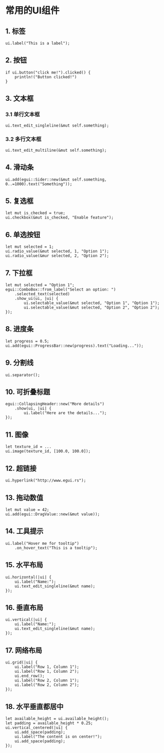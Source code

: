 # 常用的UI组件

## 1. 标签

```
ui.label("This is a label");
```

## 2. 按钮

```
if ui.button("click me!").clicked() {
    println!("Button clicked!")
}
```

## 3. 文本框

### 3.1 单行文本框

```
ui.text_edit_singleline(&mut self.something);
```

### 3.2 多行文本框

```
ui.text_edit_multiline(&mut self.something);
```

## 4. 滑动条

```
ui.add(egui::Sider::new(&mut self.something, 0..=1000).text("Something"));
```

## 5. 复选框
```
let mut is_checked = true;
ui.checkbox(&mut is_checked, "Enable feature");
```

## 6. 单选按钮

```
let mut selected = 1;
ui.radio_value(&mut selected, 1, "Option 1");
ui.radio_value(&mur selected, 2, "Option 2");
```

## 7. 下拉框

```
let mut selected = "Option 1";
egui::ComboBox::from_label("Select an option: ")
    .selected_text(selected)
    .show_ui(ui, |ui| {
        ui.selectable_value(&mut selected, "Option 1", "Option 1");
        ui.selectable_value(&mut selected, "Option 2", "Option 2");
});
```

## 8. 进度条

```
let progress = 0.5;
ui.add(egui::ProgressBar::new(progress).text("Loading..."));
```

## 9. 分割线

```
ui.separator();
```

## 10. 可折叠标题

```
egui::CollapsingHeader::new("More details")
    .show(ui, |ui| {
        ui.label("Here are the details...");
});
```

## 11. 图像

```
let texture_id = ...
ui.image(texture_id, [100.0, 100.0]);
```

## 12. 超链接

```
ui.hyperlink("http://www.egui.rs");
```

## 13. 拖动数值

```
let mut value = 42;
ui.add(egui::DragValue::new(&mut value));
```

## 14. 工具提示

```
ui.label("Hover me for tooltip")
    .on_hover_text("This is a tooltip");
```

## 15. 水平布局

```
ui.horizontal(|ui| {
    ui.label("Name:");
    ui.text_edit_singleline(&mut name);
});
```

## 16. 垂直布局

```
ui.vertical(|ui| {
    ui.label("Name:");
    ui.text_edit_singleline(&mut name);
});
```

## 17. 网络布局

```
ui.grid(|ui| {
    ui.label("Row 1, Column 1");
    ui.label("Row 1, Column 2");
    ui.end_row();
    ui.label("Row 2, Column 1");
    ui.label("Row 2, Column 2");
});
```

## 18. 水平垂直都居中

```
let available_height = ui.available_height();
let padding = available_height * 0.25;
ui.vertical_centered(|ui| {
    ui.add_space(padding);
    ui.label("The content is on center!");
    ui.add_space(padding);
});
```

```
